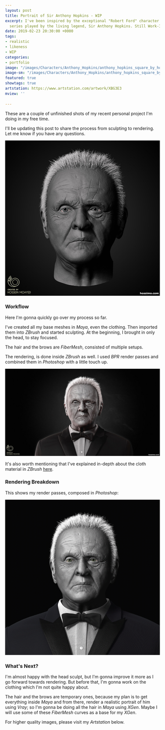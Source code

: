 ```yaml
---
layout: post
title: Portrait of Sir Anthony Hopkins - WIP
excerpt: I've been inspired by the exceptional "Robert Ford" character in Westworld
  series played by the living legend, Sir Anthony Hopkins. Still Work-In-Progress.
date: 2019-02-23 20:30:00 +0000
tags:
- realistic
- likeness
- WIP
categories:
- portfolio
image: "/images/Characters/Anthony_Hopkins/anthony_hopkins_square_by_hossimo.jpg"
image-sm: "/images/Characters/Anthony_Hopkins/anthony_hopkins_square_by_hossimo.jpg"
featured: true
showtags: true
artstation: https://www.artstation.com/artwork/XBG3E3
mview: ''

---
```

These are a couple of unfinished shots of my recent personal project I'm doing in my free time.

I'll be updating this post to share the process from sculpting to rendering. Let me know if you have any questions.

<img src="/images/Characters/Anthony_Hopkins/anthony_hopkins_head_sculpt_by_hossimo.jpg" alt="anthony_hopkins_head_sculpt_by_hossimo" class="responsive">

### Workflow

Here I'm gonna quickly go over my process so far.

I've created all my base meshes in _Maya_, even the clothing. Then imported them into _ZBrush_ and started sculpting. At the beginning, I brought in only the head, to stay focused.

The hair and the brows are _FiberMesh_, consisted of multiple setups.

The rendering, is done inside _ZBrush_ as well. I used _BPR_ render passes and combined them in _Photoshop_ with a little touch up.

<img src="/images/Characters/Anthony_Hopkins/anthony_hopkins_wide_by_hossimo.jpg" alt="anthony_hopkins_wide_by_hossimo" class="responsive">

It's also worth mentioning that I've explained in-depth about the cloth material in _ZBrush_ [here](https://hossimo.com/tutorial/quick-tips-how-to-create-cloth-material-in-zbrush/ "How To Create Cloth Material In ZBrush").

### Rendering Breakdown

This shows my render passes, composed in _Photoshop_:

<img src="/images/Characters/Anthony_Hopkins/anthony_hopkins_by_hossimo_breakup.gif" alt="anthony_hopkins_by_hossimo_breakup" class="narrowResponsive">

### What's Next?

I'm almost happy with the head sculpt, but I'm gonna improve it more as I go forward towards rendering. But before that, I'm gonna work on the clothing which I'm not quite happy about.

The hair and the brows are temporary ones, because my plan is to get everything inside _Maya_ and from there, render a realistic portrait of him using _Vray_; so I'm gonna be doing all the hair in _Maya_ using _XGen_. Maybe I will use some of these _FiberMesh_ curves as a base for my _XGen_.

For higher quality images, please visit my _Artstation_ below.